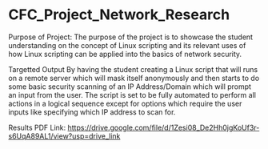 # CFC_Project_Network_Research

Purpose of Project:
The purpose of the project is to showcase the student understanding on the concept of Linux scripting and its relevant uses of how Linux scripting can be applied into the basics of network security.

Targetted Output
By having the student creating a Linux script that will runs on a remote server which will mask itself anonymously and then starts to do some basic security scanning of an IP Address/Domain which will prompt an input from the user. The script is set to be fully automated to perform all actions in a logical sequence except for options which require the user inputs like specifying which IP address to scan for. 

Results PDF Link:
https://drive.google.com/file/d/1Zesi08_De2Hh0jgKoUf3r-s6UqA89AL1/view?usp=drive_link
